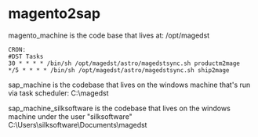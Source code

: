 # magento2sap

magento_machine is the code base that lives at:
	/opt/magedst

	CRON:
	#DST Tasks
    30 * * * * /bin/sh /opt/magedst/astro/magedstsync.sh productm2mage
    */5 * * * * /bin/sh /opt/magedst/astro/magedstsync.sh ship2mage


sap_machine is the codebase that lives on the windows machine that's run via task scheduler:
	C:\magedst


sap_machine_silksoftware is the codebase that lives on the windows machine under the user "silksoftware"
	C:\Users\silksoftware\Documents\magedst

